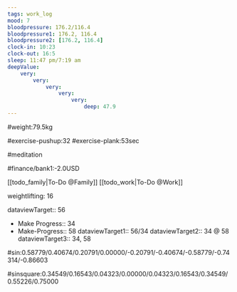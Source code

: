 ```yaml
---
tags: work_log
mood: 7
bloodpressure: 176.2/116.4
bloodpressure1: 176.2, 116.4
bloodpressure2: [176.2, 116.4]
clock-in: 10:23
clock-out: 16:5
sleep: 11:47 pm/7:19 am
deepValue: 
    very: 
        very: 
            very: 
                very: 
                    very: 
                        deep: 47.9
---
```


#weight:79.5kg

#exercise-pushup:32
#exercise-plank:53sec

#meditation




#finance/bank1:-2.0USD

[[todo_family|To-Do @Family]]
[[todo_work|To-Do @Work]]


weightlifting: 16

dataviewTarget:: 56
- Make Progress:: 34
- Make-Progress:: 58
dataviewTarget1:: 56/34
dataviewTarget2:: 34 @ 58
dataviewTarget3:: 34, 58

#sin:0.58779/0.40674/0.20791/0.00000/-0.20791/-0.40674/-0.58779/-0.74314/-0.86603

#sinsquare:0.34549/0.16543/0.04323/0.00000/0.04323/0.16543/0.34549/0.55226/0.75000

